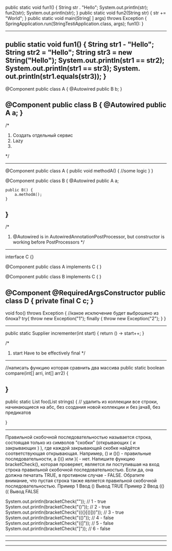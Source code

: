 public static void fun1() {
    String str . "Hello";
    System.out.println(str);
    fun2(str);
    System.out.println(str);
}
public static void fun2(String str) {
    str += "World";
}
public static void main(String[ ] args) throws Exception {
    SpringApplication.run(StringTestiApplication.class, args);
    fun1():
}

--------------------------------------------------------------------

public static void fun1() {
    String str1 - "Hello";
    String str2 = "Hello";
    String str3 = new String("Hello");
    System.out.println(str1 == str2);
    System.out.println(str1 == str3);
    System. out.println(str1.equals(str3));
}
--------------------------------------------------------------------

@Component
public class A {
    @Autowired
    public B b;
}

@Component
public class B {
    @Autowired
    public A a;
}
--------------------------------------------------------------------

/*
1. Создать отдельный сервис
2. Lazy
3.
*/

--------------------------------------------------------------------

@Component
public class A {
    public void methodA() {
        //some logic
    }
}

@Component
public class B {
    @Autowired
    public A a;

    public B() {
        a.methodA();
    }
}
--------------------------------------------------------------------

/*
1. @Autowired is in AutowiredAnnotationPostProcessor, but constructor is working before PostProcessors
*/

--------------------------------------------------------------------

interface C {}

@Component
public class A implements C {
}

@Component
public class B implements C {
}

@Component
@RequiredArgsConstructor
public class D {
    private final C c;
}
--------------------------------------------------------------------

void foo() throws Exception {
    //какое исключение будет выброшено из блока?
    try{
        throw new Exception("1");
    finally {
        throw new Exception("2");
    }
}

--------------------------------------------------------------------
public static Supplier<Integer> incrementer(int start) {
    return () -> start++;
}

/*
1. start Have to be effectively final
*/
--------------------------------------------------------------------
//написать функцию которая сравнить два массива
public static boolean compare(int[] arri, int[] arr2) {

}
--------------------------------------------------------------------

public static List<String> foo(List<String> strings) {
    // удалить из коллекции все строки, начинающиеся на абс, без создания новой коллекции и без јача8, без предикатов

}

--------------------------------------------------------------------
Правильной скобочной последовательностью называется строка, состоящая только из символов "скобки" (открывающих ( и закрывающих ) ),
где каждой закрывающей скобке найдётся соответствующая открывающая.
Например, () и ()() - правильные последовательности, а ()() или )( - нет.
Напишите функцию bracketCheck(), которая проверяет,
является ли поступившая на вход строка правильной скобочной последовательностью. Если да, она должна печатать TRUE, в противном случае - FALSE. Обратите внимание,
что пустая строка также является правильной скобочной последовательностью.
Пример 1 Ввод () Вывод TRUE Пример 2 Ввод (()(( Вывод FALSE

System.out.println(bracketCheck("")); // 1 - true
System.out.println(bracketCheck("()")); // 2 - true
System.out.println(bracketCheck("(({}[()]))")); // 3 - true
System.out.println(bracketCheck("(()")); // 4 - false
System.out.println(bracketCheck("((]")); // 5 - false
System.out.println(bracketCheck("]")); // 6 - false

--------------------------------------------------------------------





--------------------------------------------------------------------




--------------------------------------------------------------------